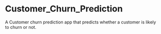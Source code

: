 # Customer_Churn_Prediction
A Customer churn prediction app that predicts whether a customer is likely to churn or not.
